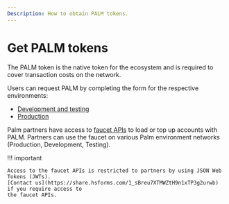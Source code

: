 ```yaml
---
Description: How to obtain PALM tokens.
---
```


# Get PALM tokens

The PALM token is the native token for the ecosystem and is required to cover transaction costs
on the network.

Users can request PALM by completing the form for the respective environments:

* [Development and testing](https://docs.google.com/forms/d/e/1FAIpQLSetkTsotYiiGdMjNkJEUgUyRlWliIQ7O8YGHbrzJyfnCYnBfA/viewform)
* [Production](https://docs.google.com/forms/d/e/1FAIpQLSc5LcKvAvZE0MllXlrdU0Whveq1GLBePEbh6yYaABaVSDfRyw/viewform)

Palm partners have access to [faucet APIs] to load or top up accounts with PALM.
Partners can use the faucet on various Palm environment networks (Production, Development, Testing).

!!! important

    Access to the faucet APIs is restricted to partners by using JSON Web Tokens (JWTs).
    [Contact us](https://share.hsforms.com/1_sBreu7XTMWZtH9n1xTP3g2urwb) if you require access to
    the faucet APIs.

<!-- links -->
[faucet APIs]: https://faucet.palm.io/docs/
